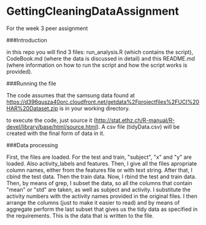 GettingCleaningDataAssignment
=============================

For the week 3 peer assignment


###Introduction

in this repo you will find 3 files: run_analysis.R (which contains the script), CodeBook.md (where the data is discussed in detail) and this README.md (where information on how to run the script and how the script works is provided).

###Running the file

The code assumes that the samsung data found at https://d396qusza40orc.cloudfront.net/getdata%2Fprojectfiles%2FUCI%20HAR%20Dataset.zip is in your working directory.

to execute the code, just source it (http://stat.ethz.ch/R-manual/R-devel/library/base/html/source.html). A csv file (tidyData.csv) will be created with the final form of data in it.

###Data processing

First, the files are loaded. For the test and train, "subject", "x" and "y" are loaded. Also activity_labels and features.
Then, I give all the files apropriate column names, either from the features file or with text string.
After that, I cbind the test data. Then the train data.
Now, I rbind the test and train data.
Then, by means of grep, I subset the data, so all the columns that contain "mean" or "std" are taken, as well as subject and activity.
I substitute the activity numbers with the activity names provided in the original files.
I then arrange the columns (just to make it easier to read) and by means of aggregate perform the last subset that gives us the tidy data as specified in the requirements.
This is the data that is written to the file.


